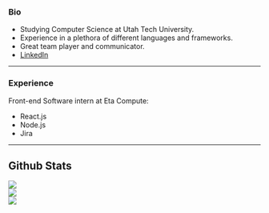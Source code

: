 ### Bio
* Studying Computer Science at Utah Tech University.
* Experience in a plethora of different languages and frameworks.
* Great team player and communicator.
* [LinkedIn](https://www.linkedin.com/in/maximilian-stetter-53863b229/)
---
### Experience
Front-end Software intern at Eta Compute:
* React.js
* Node.js
* Jira
---
## Github Stats
![](https://github-readme-streak-stats.herokuapp.com/?user=maxstetter&theme=dark&hide_border=false)<br/>
![](https://github-readme-stats.vercel.app/api?username=maxstetter&theme=dark&hide_border=false&include_all_commits=true&count_private=true)<br/>
![](https://github-readme-stats.vercel.app/api/top-langs/?username=maxstetter&theme=dark&hide_border=false&include_all_commits=true&count_private=true&layout=compact)


<!--
**maxstetter/maxstetter** is a ✨ _special_ ✨ repository because its `README.md` (this file) appears on your GitHub profile.

Here are some ideas to get you started:

- 🔭 I’m currently working on ...
- 🌱 I’m currently learning ...
- 👯 I’m looking to collaborate on ...
- 🤔 I’m looking for help with ...
- 💬 Ask me about ...
- 📫 How to reach me: ...
- 😄 Pronouns: ...
- ⚡ Fun fact: ...
-->
